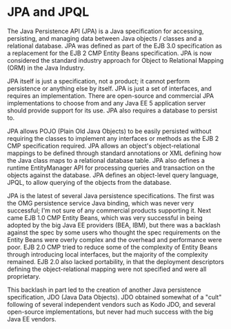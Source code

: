 # JPA and JPQL

The Java Persistence API (JPA) is a Java specification for accessing, persisting, and managing data between Java objects / classes and a relational database. JPA was defined as part of the EJB 3.0 specification as a replacement for the EJB 2 CMP Entity Beans specification. JPA is now considered the standard industry approach for Object to Relational Mapping (ORM) in the Java Industry.

JPA itself is just a specification, not a product; it cannot perform persistence or anything else by itself. JPA is just a set of interfaces, and requires an implementation. There are open-source and commercial JPA implementations to choose from and any Java EE 5 application server should provide support for its use. JPA also requires a database to persist to.

JPA allows POJO (Plain Old Java Objects) to be easily persisted without requiring the classes to implement any interfaces or methods as the EJB 2 CMP specification required. JPA allows an object's object-relational mappings to be defined through standard annotations or XML defining how the Java class maps to a relational database table. JPA also defines a runtime EntityManager API for processing queries and transaction on the objects against the database. JPA defines an object-level query language, JPQL, to allow querying of the objects from the database.

JPA is the latest of several Java persistence specifications. The first was the OMG persistence service Java binding, which was never very successful; I'm not sure of any commercial products supporting it. Next came EJB 1.0 CMP Entity Beans, which was very successful in being adopted by the big Java EE providers (BEA, IBM), but there was a backlash against the spec by some users who thought the spec requirements on the Entity Beans were overly complex and the overhead and performance were poor. EJB 2.0 CMP tried to reduce some of the complexity of Entity Beans through introducing local interfaces, but the majority of the complexity remained. EJB 2.0 also lacked portability, in that the deployment descriptors defining the object-relational mapping were not specified and were all proprietary.

This backlash in part led to the creation of another Java persistence specification, JDO (Java Data Objects). JDO obtained somewhat of a "cult" following of several independent vendors such as Kodo JDO, and several open-source implementations, but never had much success with the big Java EE vendors.